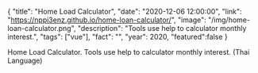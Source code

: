 {
  "title": "Home Load Calculator",
  "date": "2020-12-06 12:00:00",
  "link": "https://nppi3enz.github.io/home-loan-calculator/",
  "image": "/img/home-loan-calculator.png",
  "description": "Tools use help to calculator monthly interest.",
  "tags": ["vue"],
  "fact": "",
  "year": 2020,
  "featured":false
}

Home Load Calculator. Tools use help to calculator monthly interest. (Thai Language)